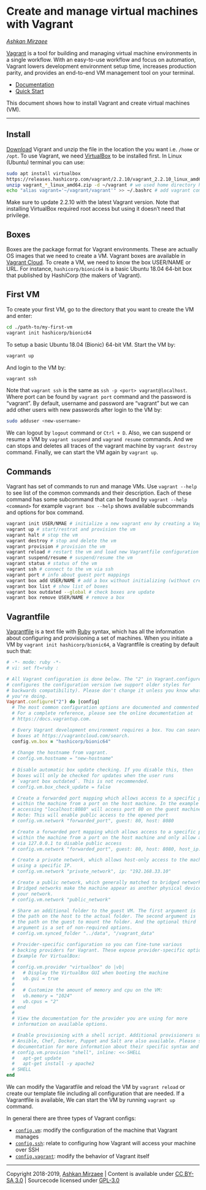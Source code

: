 # Create and manage virtual machines with Vagrant
*[Ashkan Mirzaee](https://ashki23.github.io/index.html)*

[Vagrant](https://www.vagrantup.com/intro) is a tool for building and
managing virtual machine environments in a single workflow. With an
easy-to-use workflow and focus on automation, Vagrant lowers development
environment setup time, increases production parity, and provides an
end-to-end VM management tool on your terminal.

  - [Documentation](https://www.vagrantup.com/docs)
  - [Quick
    Start](https://learn.hashicorp.com/tutorials/vagrant/getting-started-index)

This document shows how to install Vagrant and create virtual machines
(VM).

-----

## Install

[Download](https://www.vagrantup.com/downloads) Vigrant and unzip the
file in the location the you want i.e. `/home` or `/opt`. To use
Vagrant, we need [VirtualBox](https://www.virtualbox.org/) to be
installed first. In Linux (Ubuntu) terminal you can use:

``` bash
sudo apt install virtualbox
https://releases.hashicorp.com/vagrant/2.2.10/vagrant_2.2.10_linux_amd64.zip
unzip vagrant_*_linux_amd64.zip -d ~/vagrant # we used home directory here
echo "alias vagrant='~/vagrant/vagrant'" >> ~/.bashrc # add vagrant command to terminal
```

Make sure to update 2.2.10 with the latest Vagrant version. Note that
installing VirtualBox required root access but using it doesn’t need
that privilege.

## Boxes

Boxes are the package format for Vagrant environments. These are
actually OS images that we need to create a VM. Vagrant boxes are
available in [Vagrant Cloud](https://app.vagrantup.com/boxes/search). To
create a VM, we need to know the box USER/NAME or URL. For instance,
`hashicorp/bionic64` is a basic Ubuntu 18.04 64-bit box that published
by HashiCorp (the makers of Vagrant).

## First VM

To create your first VM, go to the directory that you want to create the
VM and enter:

``` bash
cd ./path-to/my-first-vm
vagrant init hashicorp/bionic64
```

To setup a basic Ubuntu 18.04 (Bionic) 64-bit VM. Start the VM by:

``` bash
vagrant up
```

And login to the VM by:

``` bash
vagrant ssh
```

Note that `vagrant ssh` is the same as `ssh -p <port>
vagrant@localhost`. Where port can be found by `vagrant port` command
and the password is “vagrant”. By default, username and password are
“vagrant” but we can add other users with new passwords after login to
the VM by:

``` bash
sudo adduser <new-username>
```

We can logout by `logout` command or `Ctrl + D`. Also, we can suspend or
resume a VM by `vagrant suspend` and `vagrand resume` commands. And we
can stops and deletes all traces of the vagrant machine by `vagrant
destroy` command. Finally, we can start the VM again by `vagrant up`.

## Commands

Vagrant has set of commands to run and manage VMs. Use `vagrant --help`
to see list of the common commands and their description. Each of these
command has some subcommand that can be found by `vagrant --help
<command>` for example `vagrant box --help` shows available subcommands
and options for box command.

``` bash
vagrant init USER/NMAE # initialize a new vagrant env by creating a Vagrantfile
vagrant up # start/restrat and provision the vm
vagrant halt # stop the vm
vagrant destroy # stop and delete the vm
vagrant provision # provision the vm
vagrant reload # restart the vm and load new Vagrantfile configuration
vagrant suspend/resume # suspend/resume the vm
vagrant status # status of the vm
vagrant ssh # connect to the vm via ssh
vagrant port # info about guest port mappings
vagrant box add USER/NAME # add a box without initializing (without creating a Vagrantfile)
vagrant box list # show list of boxes
vagrant box outdated --global # check boxes are update
vagrant box remove USER/NAME # remove a box
```

## Vagrantfile

[Vagrantfile](https://www.vagrantup.com/docs/vagrantfile) is a text file
with [Ruby](https://www.ruby-lang.org/en/) syntax, which has all the
information about configuring and provisioning a set of machines. When
you initiate a VM by `vagrant init hashicorp/bionic64`, a Vagrantfile is
creating by default such that:

``` ruby
# -*- mode: ruby -*-
# vi: set ft=ruby :

# All Vagrant configuration is done below. The "2" in Vagrant.configure
# configures the configuration version (we support older styles for
# backwards compatibility). Please don't change it unless you know what
# you're doing.
Vagrant.configure("2") do |config|
  # The most common configuration options are documented and commented below.
  # For a complete reference, please see the online documentation at
  # https://docs.vagrantup.com.

  # Every Vagrant development environment requires a box. You can search for
  # boxes at https://vagrantcloud.com/search.
  config.vm.box = "hashicorp/bionic64"
  
  # Change the hostname from vagrant.
  # config.vm.hostname = "new-hostname"
  
  # Disable automatic box update checking. If you disable this, then
  # boxes will only be checked for updates when the user runs
  # `vagrant box outdated`. This is not recommended.
  # config.vm.box_check_update = false

  # Create a forwarded port mapping which allows access to a specific port
  # within the machine from a port on the host machine. In the example below,
  # accessing "localhost:8080" will access port 80 on the guest machine.
  # Note: This will enable public access to the opened port
  # config.vm.network "forwarded_port", guest: 80, host: 8080

  # Create a forwarded port mapping which allows access to a specific port
  # within the machine from a port on the host machine and only allow access
  # via 127.0.0.1 to disable public access
  # config.vm.network "forwarded_port", guest: 80, host: 8080, host_ip: "127.0.0.1"

  # Create a private network, which allows host-only access to the machine
  # using a specific IP.
  # config.vm.network "private_network", ip: "192.168.33.10"

  # Create a public network, which generally matched to bridged network.
  # Bridged networks make the machine appear as another physical device on
  # your network.
  # config.vm.network "public_network"

  # Share an additional folder to the guest VM. The first argument is
  # the path on the host to the actual folder. The second argument is
  # the path on the guest to mount the folder. And the optional third
  # argument is a set of non-required options.
  # config.vm.synced_folder "../data", "/vagrant_data"

  # Provider-specific configuration so you can fine-tune various
  # backing providers for Vagrant. These expose provider-specific options.
  # Example for VirtualBox:
  #
  # config.vm.provider "virtualbox" do |vb|
  #   # Display the VirtualBox GUI when booting the machine
  #   vb.gui = true
  #
  #   # Customize the amount of memory and cpu on the VM:
  #   vb.memory = "1024"
  #   vb.cpus = "2"
  # end
  #
  # View the documentation for the provider you are using for more
  # information on available options.

  # Enable provisioning with a shell script. Additional provisioners such as
  # Ansible, Chef, Docker, Puppet and Salt are also available. Please see the
  # documentation for more information about their specific syntax and use.
  # config.vm.provision "shell", inline: <<-SHELL
  #   apt-get update
  #   apt-get install -y apache2
  # SHELL
end
```

We can modify the Vagaratfile and reload the VM by `vagrant reload` or
create our template file including all configuration that are needed. If
a Vagrantfile is available, We can start the VM by running `vagrant up`
command.

In general there are three types of Vagrant configs:

  - [`config.vm`](https://www.vagrantup.com/docs/vagrantfile/machine_settings):
    modify the configuration of the machine that Vagrant manages
  - [`config.ssh`](https://www.vagrantup.com/docs/vagrantfile/ssh_settings):
    relate to configuring how Vagrant will access your machine over SSH
  - [`config.vagrant`](https://www.vagrantup.com/docs/vagrantfile/vagrant_settings):
    modify the behavior of Vagrant itself

---

Copyright 2018-2019, [Ashkan Mirzaee](https://ashki23.github.io/index.html) | Content is available under [CC BY-SA 3.0](https://creativecommons.org/licenses/by-sa/3.0/) | Sourcecode licensed under [GPL-3.0](https://www.gnu.org/licenses/gpl-3.0.en.html)
